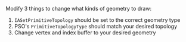 Modify 3 things to change what kinds of geometry to draw: 

1. `IASetPrimitiveTopology` should be set to the correct geometry type
2. PSO's `PrimitiveTopologyType` should match your desired topology
3. Change vertex and index buffer to your desired geometry 